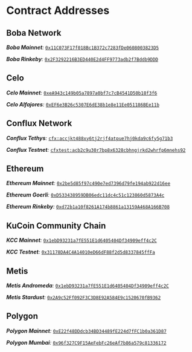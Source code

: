 # Contract Addresses

## Boba Network

***Boba Mainnet**:* [`0x11C073F17f018Bc1B372c7283fDe0608003823D5`](https://blockexplorer.boba.network/address/0x11C073F17f018Bc1B372c7283fDe0608003823D5)

***Boba Rinkeby**:* [`0x2F3292216B3ED440E2d4FF9773adb2f7Bddb9DDD`](https://blockexplorer.rinkeby.boba.network/address/0x2F3292216B3ED440E2d4FF9773adb2f7Bddb9DDD)

## Celo

***Celo Mainnet**:* [`0xeA943c149b05a7897a0bf7c7cB4541D50b18f3f6`](https://explorer.celo.org/address/0xeA943c149b05a7897a0bf7c7cB4541D50b18f3f6)

***Celo Alfajores**:* [`0xEF6e3B26c5307E6dE38b1e8e11Ee051186BEe11b`](https://alfajores-blockscout.celo-testnet.org/address/0xEF6e3B26c5307E6dE38b1e8e11Ee051186BEe11b)

## Conflux Network

***Conflux Tethys**:* [`cfx:accjkt488xy6tj2rjf4atpue7hj0kda9c6fy5g71b3`](https://confluxscan.io/address/cfx:accjkt488xy6tj2rjf4atpue7hj0kda9c6fy5g71b3)

***Conflux Testnet**:* [`cfxtest:acb2c9u30r7bp8x6328cbhngjrkd2whrfp6mnehs92`](https://testnet.confluxscan.io/address/cfxtest:acb2c9u30r7bp8x6328cbhngjrkd2whrfp6mnehs92)

## Ethereum 

***Ethereum Mainnet**:* [`0x2be5d85f97c490e7ed7396d79fe194ab922d16ee`](https://etherscan.io/address/0x2be5d85f97c490e7ed7396d79fe194ab922d16ee)

***Ethereum Goerli**:* [`0xD533438959DB06edc11dc4c51c123860d5873A4c`](https://goerli.etherscan.io/address/0xD533438959DB06edc11dc4c51c123860d5873A4c)

***Ethereum Rinkeby**:* [`0xd72b1a10f8261A174b8861a13159A468A166B708`](https://rinkeby.etherscan.io/address/0xd72b1a10f8261A174b8861a13159A468A166B708)

## KuCoin Community Chain

***KCC Mainnet**:* [`0x1ebD93231a7fE551E1d6405404Df34909eff4c2C`](https://scan.kcc.io/address/0x1ebD93231a7fE551E1d6405404Df34909eff4c2C)

***KCC Testnet**:* [`0x31178DA4C4A14010eD66dF88f2d5d8337845ffFa`](https://scan-testnet.kcc.network/address/0x31178DA4C4A14010eD66dF88f2d5d8337845ffFa)

## Metis

***Metis Andromeda**:* [`0x1ebD93231a7fE551E1d6405404Df34909eff4c2C`](https://andromeda-explorer.metis.io/address/0x1ebD93231a7fE551E1d6405404Df34909eff4c2C)

***Metis Stardust**:* [`0x2A9c52Ff092F3C3D8E92A584E9c1520670fB9362`](https://stardust-explorer.metis.io/address/0x2A9c52Ff092F3C3D8E92A584E9c1520670fB9362)

## Polygon

***Polygon Mainnet**:* [`0xE22f48DDdcb34BD34489fE224d7fFC1b0a361D87`](https://polygonscan.com/address/0xE22f48DDdcb34BD34489fE224d7fFC1b0a361D87)

***Polygon Mumbai**:* [`0x96f327C9F15AeFebFc26eAf7b86a579c81336172`](https://mumbai.polygonscan.com/address/0x96f327C9F15AeFebFc26eAf7b86a579c81336172)

